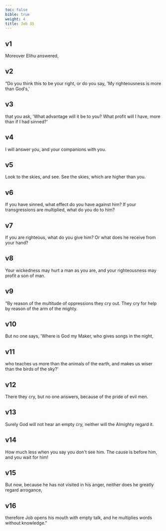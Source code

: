 ```yaml
---
toc: false
bible: true
weight: 4
title: Job 35
---
```




## v1 
Moreover Elihu answered, 

## v2 
"Do you think this to be your right, or do you say, 'My righteousness is more than God's,' 

## v3 
that you ask, 'What advantage will it be to you? What profit will I have, more than if I had sinned?' 

## v4 
I will answer you, and your companions with you. 

## v5 
Look to the skies, and see. See the skies, which are higher than you. 

## v6 
If you have sinned, what effect do you have against him? If your transgressions are multiplied, what do you do to him? 

## v7 
If you are righteous, what do you give him? Or what does he receive from your hand? 

## v8 
Your wickedness may hurt a man as you are, and your righteousness may profit a son of man. 

## v9 
"By reason of the multitude of oppressions they cry out. They cry for help by reason of the arm of the mighty. 

## v10 
But no one says, 'Where is God my Maker, who gives songs in the night, 

## v11 
who teaches us more than the animals of the earth, and makes us wiser than the birds of the sky?' 

## v12 
There they cry, but no one answers, because of the pride of evil men. 

## v13 
Surely God will not hear an empty cry, neither will the Almighty regard it. 

## v14 
How much less when you say you don't see him. The cause is before him, and you wait for him! 

## v15 
But now, because he has not visited in his anger, neither does he greatly regard arrogance, 

## v16 
therefore Job opens his mouth with empty talk, and he multiplies words without knowledge."

